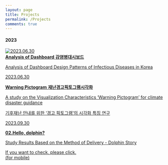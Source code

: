 ```yaml
---
layout: page
title: Projects
permalink: /Projects
comments: true
---
```



<div class="mb-30px">
    <h4>2023</h4>
    <div class="databox data_01">
        <a href="{{ site.baseurl }}/01_20230630">
            <div class="row">
                <div class="col-12 col-md-12 col-lg-3 pr-lg-0">
                    <img class="" src="{{site.baseurl}}/assets/images/Thumb/01Thumb.jpg" alt="2023.06.30" />
                </div>
                <div class="col-12 col-md-12 col-lg-9">
                    <b>Analysis of Dashboard</b>
                    <b>감염병대시보드</b>
                    <p>Analysis of Dashboard Design Patterns of Infectious Diseases in Korea</p>
                    <p>2023.06.30</p>
                </div>
            </div>
        </a>
    </div>
    <div class="databox data_02">
        <a href="{{ site.baseurl }}/02_20230930">
            <div class="row">
                <div class="col-12 col-md-12 col-lg-3 pr-lg-0">
                    <img class="" src="{{site.baseurl}}/assets/images/data23-02.jpg" alt="" />
                </div>
                <div class="col-12 col-md-12 col-lg-9">
                    <b>Warning Pictogram</b>
                    <b>재난경고픽토그램시각화</b>
                    <p>A study on the Visualization Characteristics ‘Warning Pictogram’ for climate disaster guidance</p>
                    <p>기후재난 안내를 위한 ‘경고 픽토그램’의 시각화 특징 연구</p>
                    <p>2023.09.30</p>
                </div>
            </div>
        </a>
    </div>
    <div class="databox data_03">
        <a href="{{ site.baseurl }}/01_interactive_web">
            <div class="row">
                <div class="col-12 col-md-12 col-lg-3 pr-lg-0">
                    <img class="" src="{{site.baseurl}}/assets/images/data23-02.jpg" alt="" />
                </div>
                <div class="col-12 col-md-12 col-lg-9">
                    <b>02.Hello, dolphin?</b>
                    <p>Study Results Based on the Method of Delivery - Dolphin Story</p>
                    <p>If you want to check, please click.<br>(for mobile)</p>
                </div>
            </div>
        </a>
    </div>
</div>
